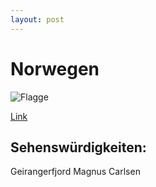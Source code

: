 ```yaml
---
layout: post
---
```


# Norwegen

![Flagge](https://upload.wikimedia.org/wikipedia/commons/thumb/d/d9/Flag_of_Norway.svg/138px-Flag_of_Norway.svg.png)

[Link](https://de.wikipedia.org/wiki/Norwegen)

## Sehenswürdigkeiten:
Geirangerfjord
Magnus Carlsen
